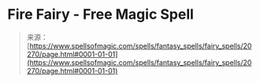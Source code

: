 <!--yml
category: 未分类
date: 2024-06-12 19:03:01
-->

# Fire Fairy - Free Magic Spell

> 来源：[https://www.spellsofmagic.com/spells/fantasy_spells/fairy_spells/20270/page.html#0001-01-01](https://www.spellsofmagic.com/spells/fantasy_spells/fairy_spells/20270/page.html#0001-01-01)